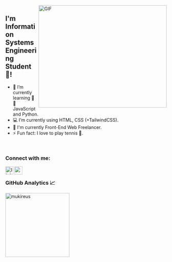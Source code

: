 <img align="right" alt="GIF" src="https://github.com/abhisheknaiidu/abhisheknaiidu/blob/master/code.gif?raw=true" width="400" height="320"/>

## I'm Information Systems Engineering Student 🚀!
- 🔭 I’m currently learning 🤙 🤖 JavaScript and Python.
- 💻 I’m currently using HTML, CSS (+TailwindCSS).
- 🎃 I'm currently Front-End Web Freelancer.
- ⚡ Fun fact: I love to play tennis 🎾.
<br/>

### Connect with me:

[<img align="left" height="25" width="25" alt="linkedin | LinkedIn" src="https://raw.githubusercontent.com/peterthehan/peterthehan/master/assets/linkedin.svg" target="_blank"/>][linkedin]
[<img align="left" height="25" width="25" src="https://cdn.jsdelivr.net/npm/simple-icons@v4/icons/gmail.svg" />][gmail]

<br/>

### GitHub Analytics 📈

  <img height="200em" align="left" src="https://github-readme-stats.vercel.app/api/top-langs?username=semanurbilada&show_icons=true&locale=en&layout=compact&langs_count=8&theme=radical" alt="mukireus"/>
</a>

<br/>
<br/>

[linkedin]: https://www.linkedin.com/in/semanur-bilada/
[gmail]: mailto:semanurbilada@gmail.com
[vsCode]: https://code.visualstudio.com/
[git]: https://git-scm.com/
[github]: https://github.com/semanurbilada
[javascript]: https://www.javascript.com
[python]: https://www.python.org/